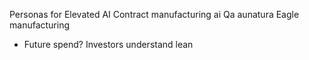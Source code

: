 Personas for Elevated AI
Contract manufacturing ai
Qa aunatura
Eagle manufacturing
- Future spend?
Investors understand lean